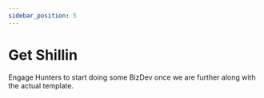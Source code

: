```yaml
---
sidebar_position: 5
---
```


# Get Shillin

Engage Hunters to start doing some BizDev once we are further along with the actual template.
